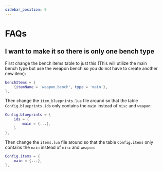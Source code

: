 ```yaml
---
sidebar_position: 9
---
```


# FAQs

## I want to make it so there is only one bench type

First change the bench items table to just this (This will utilize the main bench type but use the weapon bench so you do not have to create another new item):

```lua title="config/config.lua"
benchItems = {
    {itemName = 'weapon_bench', type = 'main'},
},

```

Then change the `item_blueprints.lua` file around so that the table `Config.blueprints.ids` only contains the `main` instead of `misc` and `weapon`:

```lua title="config/item_blueprints.lua"
Config.blueprints = {
    ids = {
        main = {...},
    }
},
```

Then change the `items.lua` file around so that the table `Config.items` only contains the `main` instead of `misc` and `weapon`:

```lua title="config/items.lua"
Config.items = {
    main = {...},
},
```
